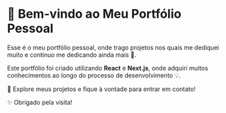 # 👋 Bem-vindo ao Meu Portfólio Pessoal

Esse é o meu portfólio pessoal, onde trago projetos nos quais me dediquei muito e continuo me dedicando ainda mais 🚀. 

Este portfólio foi criado utilizando **React** e **Next.js**, onde adquiri muitos conhecimentos ao longo do processo de desenvolvimento 💡.

🔗 Explore meus projetos e fique à vontade para entrar em contato!

✨ Obrigado pela visita!
